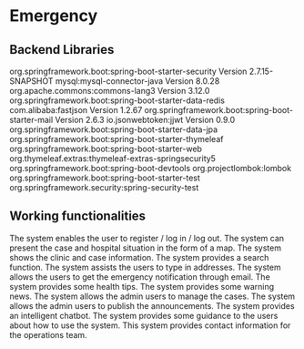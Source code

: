 # Emergency

## Backend Libraries
org.springframework.boot:spring-boot-starter-security
Version 2.7.15-SNAPSHOT
mysql:mysql-connector-java
Version 8.0.28
org.apache.commons:commons-lang3
Version 3.12.0
org.springframework.boot:spring-boot-starter-data-redis
com.alibaba:fastjson
Version 1.2.67
org.springframework.boot:spring-boot-starter-mail
Version 2.6.3
io.jsonwebtoken:jjwt
Version 0.9.0
org.springframework.boot:spring-boot-starter-data-jpa
org.springframework.boot:spring-boot-starter-thymeleaf
org.springframework.boot:spring-boot-starter-web
org.thymeleaf.extras:thymeleaf-extras-springsecurity5
org.springframework.boot:spring-boot-devtools
org.projectlombok:lombok
org.springframework.boot:spring-boot-starter-test
org.springframework.security:spring-security-test

## Working functionalities
The system enables the user to register / log in / log out. 
The system can present the case and hospital situation in the form of a map. 
The system shows the clinic and case information. 
The system provides a search function. 
The system assists the users to type in addresses.
The system allows the users to get the emergency notification through email. 
The system provides some health tips. 
The system provides some warning news. 
The system allows the admin users to manage the cases.
The system allows the admin users to publish the announcements.
The system provides an intelligent chatbot.
The system provides some guidance to the users about how to use the system.
This system provides contact information for the operations team. 
